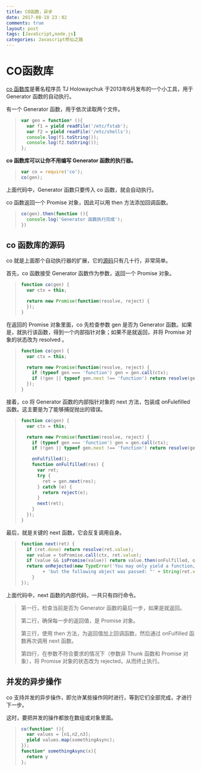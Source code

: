 ```yaml
---
title: CO函数，异步
date: 2017-08-18 23：02
comments: true
layout: post
tags: [JavaScript,node.js]
categories: Javascript修仙之路
---
```


# CO函数库

[co 函数库](https://github.com/tj/co)是著名程序员 TJ Holowaychuk 于2013年6月发布的一个小工具，用于 Generator 函数的自动执行。

有一个 Generator 函数，用于依次读取两个文件。

> ```JavaScript
> var gen = function* (){
>   var f1 = yield readFile('/etc/fstab');
>   var f2 = yield readFile('/etc/shells');
>   console.log(f1.toString());
>   console.log(f2.toString());
> };
> ```

**co 函数库可以让你不用编写 Generator 函数的执行器。**

> ```JavaScript
> var co = require('co');
> co(gen);
> ```

上面代码中，Generator 函数只要传入 co 函数，就会自动执行。

co 函数返回一个 Promise 对象，因此可以用 then 方法添加回调函数。

> ```JavaScript
> co(gen).then(function (){
>   console.log('Generator 函数执行完成');
> })
> ```



## co 函数库的源码

co 就是上面那个自动执行器的扩展，它的[源码](https://github.com/tj/co/blob/master/index.js)只有几十行，非常简单。

首先，co 函数接受 Generator 函数作为参数，返回一个 Promise 对象。

> ```JavaScript
> function co(gen) {
>   var ctx = this;
>
>   return new Promise(function(resolve, reject) {
>   });
> }
> ```

在返回的 Promise 对象里面，co 先检查参数 gen 是否为 Generator 函数。如果是，就执行该函数，得到一个内部指针对象；如果不是就返回，并将 Promise 对象的状态改为 resolved 。

> ```JavaScript
> function co(gen) {
>   var ctx = this;
>
>   return new Promise(function(resolve, reject) {
>     if (typeof gen === 'function') gen = gen.call(ctx);
>     if (!gen || typeof gen.next !== 'function') return resolve(gen);
>   });
> }
> ```

接着，co 将 Generator 函数的内部指针对象的 next 方法，包装成 onFulefilled 函数。这主要是为了能够捕捉抛出的错误。

> ```JavaScript
> function co(gen) {
>   var ctx = this;
>
>   return new Promise(function(resolve, reject) {
>     if (typeof gen === 'function') gen = gen.call(ctx);
>     if (!gen || typeof gen.next !== 'function') return resolve(gen);
>
>     onFulfilled();
>     function onFulfilled(res) {
>       var ret;
>       try {
>         ret = gen.next(res);
>       } catch (e) {
>         return reject(e);
>       }
>       next(ret);
>     }    
>   });
> }
> ```

最后，就是关键的 next 函数，它会反复调用自身。

> ```JavaScript
> function next(ret) {
>   if (ret.done) return resolve(ret.value);
>   var value = toPromise.call(ctx, ret.value);
>   if (value && isPromise(value)) return value.then(onFulfilled, onRejected);
>   return onRejected(new TypeError('You may only yield a function, promise, generator, array, or object, '
>         + 'but the following object was passed: "' + String(ret.value) + '"'));
>     }
> });
> ```

上面代码中，next 函数的内部代码，一共只有四行命令。

> 第一行，检查当前是否为 Generator 函数的最后一步，如果是就返回。
>
> 第二行，确保每一步的返回值，是 Promise 对象。
>
> 第三行，使用 then 方法，为返回值加上回调函数，然后通过 onFulfilled 函数再次调用 next 函数。
>
> 第四行，在参数不符合要求的情况下（参数非 Thunk 函数和 Promise 对象），将 Promise 对象的状态改为 rejected，从而终止执行。

## 并发的异步操作

co 支持并发的异步操作，即允许某些操作同时进行，等到它们全部完成，才进行下一步。

这时，要把并发的操作都放在数组或对象里面。

> ```JavaScript
> co(function* (){
>   var values = [n1,n2,n3];
>   yield values.map(somethingAsync);
> });
> function* somethingAsync(x){
>   return y
> };
> ```

# 